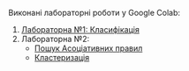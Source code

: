 Виконані лабораторні роботи у Google Colab:
1. [Лабораторна  №1: Класифікація](https://colab.research.google.com/drive/1wLeHiq_eEI1CdjqfnOR7e2a_VfeDHTTV?usp=sharing)
2. Лабораторна №2:
   * [Пошук Асоціативних правил](https://colab.research.google.com/drive/1asQML5tbRMR7F3YsMQAsu_MqpRy0R4FX?usp=sharing)
   * [Кластеризація]()
